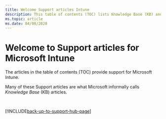 ```yaml
---
title: Welcome Support articles Intune
description: This table of contents (TOC) lists Knowledge Base (KB) and other Support articles for Microsoft Intune.
ms.topic: article
ms.date: 04/08/2020
---
```

# Welcome to Support articles for Microsoft Intune

The articles in the table of contents (TOC) provide support for Microsoft Intune.

Many of these Support articles are what Microsoft informally calls _Knowledge Base_ (KB) articles.

&nbsp;

[!INCLUDE[back-up-to-support-hub-page](../../includes/back-up-to-support-hub-page.md)]

